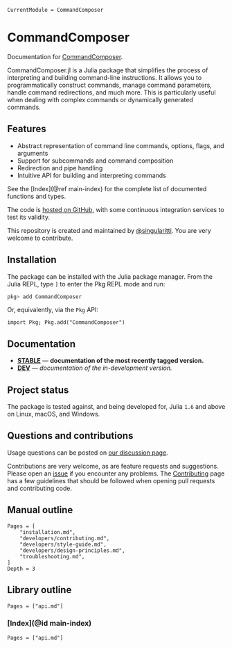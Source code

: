 ```@meta
CurrentModule = CommandComposer
```

# CommandComposer

Documentation for [CommandComposer](https://github.com/singularitti/CommandComposer.jl).

CommandComposer.jl is a Julia package that simplifies the process of interpreting and
building command-line instructions. It allows you to programmatically construct commands,
manage command parameters, handle command redirections, and much more. This is particularly
useful when dealing with complex commands or dynamically generated commands.

## Features

- Abstract representation of command line commands, options, flags, and arguments
- Support for subcommands and command composition
- Redirection and pipe handling
- Intuitive API for building and interpreting commands

See the [Index](@ref main-index) for the complete list of documented functions
and types.

The code is [hosted on GitHub](https://github.com/singularitti/CommandComposer.jl),
with some continuous integration services to test its validity.

This repository is created and maintained by [@singularitti](https://github.com/singularitti).
You are very welcome to contribute.

## Installation

The package can be installed with the Julia package manager.
From the Julia REPL, type `]` to enter the Pkg REPL mode and run:

```julia
pkg> add CommandComposer
```

Or, equivalently, via the `Pkg` API:

```@repl
import Pkg; Pkg.add("CommandComposer")
```

## Documentation

- [**STABLE**](https://singularitti.github.io/CommandComposer.jl/stable) — **documentation of the most recently tagged version.**
- [**DEV**](https://singularitti.github.io/CommandComposer.jl/dev) — _documentation of the in-development version._

## Project status

The package is tested against, and being developed for, Julia `1.6` and above on Linux,
macOS, and Windows.

## Questions and contributions

Usage questions can be posted on
[our discussion page](https://github.com/singularitti/CommandComposer.jl/discussions).

Contributions are very welcome, as are feature requests and suggestions. Please open an
[issue](https://github.com/singularitti/CommandComposer.jl/issues)
if you encounter any problems. The [Contributing](@ref) page has
a few guidelines that should be followed when opening pull requests and contributing code.

## Manual outline

```@contents
Pages = [
    "installation.md",
    "developers/contributing.md",
    "developers/style-guide.md",
    "developers/design-principles.md",
    "troubleshooting.md",
]
Depth = 3
```

## Library outline

```@contents
Pages = ["api.md"]
```

### [Index](@id main-index)

```@index
Pages = ["api.md"]
```
